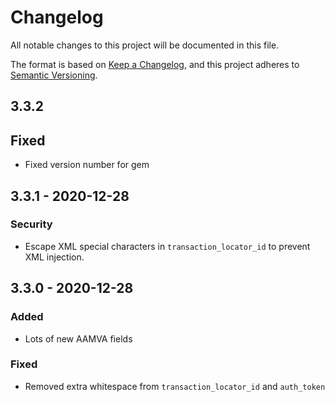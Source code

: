 # Changelog
All notable changes to this project will be documented in this file.

The format is based on [Keep a Changelog](https://keepachangelog.com/en/1.0.0/),
and this project adheres to [Semantic Versioning](https://semver.org/spec/v2.0.0.html).

## 3.3.2
## Fixed
* Fixed version number for gem

## 3.3.1 - 2020-12-28
### Security
* Escape XML special characters in `transaction_locator_id` to prevent XML injection.

## 3.3.0 - 2020-12-28
### Added
* Lots of new AAMVA fields
### Fixed
* Removed extra whitespace from `transaction_locator_id` and `auth_token`
